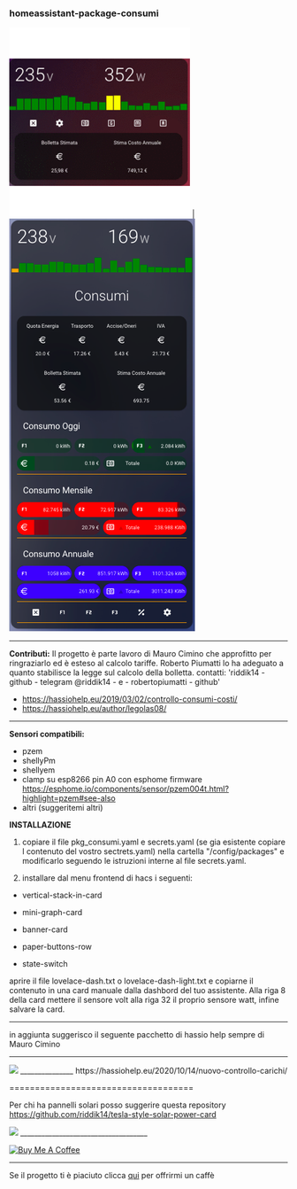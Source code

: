 ### homeassistant-package-consumi ###
<img src="https://github.com/riddik14/hassio-package-consumi/blob/main/output_DrKr3V.gif"> | 
<img src="https://github.com/riddik14/hassio-package-consumi/blob/main/image_.png">

---------------------------
**Contributi:**
Il progetto è parte lavoro di Mauro Cimino che approfitto per ringraziarlo ed è esteso al calcolo tariffe.
Roberto Piumatti lo ha adeguato a quanto stabilisce la legge sul calcolo della bolletta. 
contatti: 'riddik14 - github - telegram @riddik14 - e - robertopiumatti - github'

- https://hassiohelp.eu/2019/03/02/controllo-consumi-costi/
- https://hassiohelp.eu/author/legolas08/


--------------------------
**Sensori compatibili:**
- pzem 
- shellyPm 
- shellyem
- clamp su esp8266 pin A0 con esphome firmware https://esphome.io/components/sensor/pzem004t.html?highlight=pzem#see-also
- altri (suggeritemi altri)


**INSTALLAZIONE**

1. copiare il file pkg_consumi.yaml e secrets.yaml (se gia esistente copiare l contenuto del vostro sectrets.yaml) nella cartella "/config/packages" e modificarlo seguendo le istruzioni interne al file secrets.yaml.

2. installare dal menu frontend di hacs i seguenti:

- vertical-stack-in-card

- mini-graph-card

- banner-card

- paper-buttons-row

- state-switch



aprire il file  lovelace-dash.txt o lovelace-dash-light.txt e copiarne il contenuto in una card manuale dalla dashbord del tuo assistente.
Alla riga 8 della card mettere il sensore volt alla riga 32 il proprio sensore watt, infine salvare la card.

____________________________________

in aggiunta suggerisco il seguente pacchetto di hassio help sempre di Mauro Cimino 
_______________
<img src="https://hassiohelp.eu/wp-content/uploads/2020/10/new-controllo-carichi_00.jpg">
_______________
https://hassiohelp.eu/2020/10/14/nuovo-controllo-carichi/


====================================

Per chi ha pannelli solari posso suggerire questa repository https://github.com/riddik14/tesla-style-solar-power-card


<img src="https://github.com/reptilex/tesla-style-solar-power-card/raw/master/tesla-style-card-animation.gif">
____________________________________

<a href="https://www.buymeacoffee.com/T1Pqksy" target="_blank"><img src="https://cdn.buymeacoffee.com/buttons/arial-black.png" alt="Buy Me A Coffee" style="height: 51px !important;width: 217px !important;" ></a>

------------------------------------


Se il progetto ti è piaciuto clicca <a href="https://www.paypal.me/DomenicoCeccarelli">qui</a> per offrirmi un caffè

